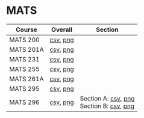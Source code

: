 # MATS

| Course | Overall | Section |
| ------ | ------- | ------- |
| MATS 200 | [csv](https://github.com/UCSD-Historical-Enrollment-Data/2025Winter/blob/main/overall/MATS%20200.csv), [png](https://raw.githubusercontent.com/UCSD-Historical-Enrollment-Data/2025Winter/main/plot_overall/MATS%20200.png) |  |
| MATS 201A | [csv](https://github.com/UCSD-Historical-Enrollment-Data/2025Winter/blob/main/overall/MATS%20201A.csv), [png](https://raw.githubusercontent.com/UCSD-Historical-Enrollment-Data/2025Winter/main/plot_overall/MATS%20201A.png) |  |
| MATS 231 | [csv](https://github.com/UCSD-Historical-Enrollment-Data/2025Winter/blob/main/overall/MATS%20231.csv), [png](https://raw.githubusercontent.com/UCSD-Historical-Enrollment-Data/2025Winter/main/plot_overall/MATS%20231.png) |  |
| MATS 255 | [csv](https://github.com/UCSD-Historical-Enrollment-Data/2025Winter/blob/main/overall/MATS%20255.csv), [png](https://raw.githubusercontent.com/UCSD-Historical-Enrollment-Data/2025Winter/main/plot_overall/MATS%20255.png) |  |
| MATS 261A | [csv](https://github.com/UCSD-Historical-Enrollment-Data/2025Winter/blob/main/overall/MATS%20261A.csv), [png](https://raw.githubusercontent.com/UCSD-Historical-Enrollment-Data/2025Winter/main/plot_overall/MATS%20261A.png) |  |
| MATS 295 | [csv](https://github.com/UCSD-Historical-Enrollment-Data/2025Winter/blob/main/overall/MATS%20295.csv), [png](https://raw.githubusercontent.com/UCSD-Historical-Enrollment-Data/2025Winter/main/plot_overall/MATS%20295.png) |  |
| MATS 296 | [csv](https://github.com/UCSD-Historical-Enrollment-Data/2025Winter/blob/main/overall/MATS%20296.csv), [png](https://raw.githubusercontent.com/UCSD-Historical-Enrollment-Data/2025Winter/main/plot_overall/MATS%20296.png) | Section A: [csv](https://github.com/UCSD-Historical-Enrollment-Data/2025Winter/blob/main/section/MATS%20296_A.csv), [png](https://raw.githubusercontent.com/UCSD-Historical-Enrollment-Data/2025Winter/main/plot_section/MATS%20296_A.png)<br>Section B: [csv](https://github.com/UCSD-Historical-Enrollment-Data/2025Winter/blob/main/section/MATS%20296_B.csv), [png](https://raw.githubusercontent.com/UCSD-Historical-Enrollment-Data/2025Winter/main/plot_section/MATS%20296_B.png) |
